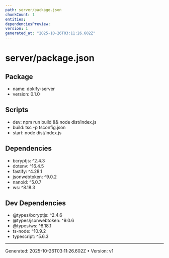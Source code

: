 ```yaml
---
path: server/package.json
chunkCount: 1
entities:
dependenciesPreview:
version: 1
generated_at: "2025-10-26T03:11:26.602Z"
---
```

# server/package.json

## Package
- name: dokify-server
- version: 0.1.0

## Scripts
- dev: npm run build && node dist/index.js
- build: tsc -p tsconfig.json
- start: node dist/index.js

## Dependencies
- bcryptjs: ^2.4.3
- dotenv: ^16.4.5
- fastify: ^4.28.1
- jsonwebtoken: ^9.0.2
- nanoid: ^5.0.7
- ws: ^8.18.3

## Dev Dependencies
- @types/bcryptjs: ^2.4.6
- @types/jsonwebtoken: ^9.0.6
- @types/ws: ^8.18.1
- ts-node: ^10.9.2
- typescript: ^5.6.3


---
Generated: 2025-10-26T03:11:26.602Z  •  Version: v1
